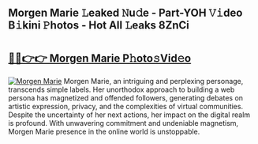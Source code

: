 ## Morgen Marie 𝙻eaked 𝙽u𝚍e - Part-YOH 𝚅𝚒deo B𝚒kini 𝙿hotos - Hot All 𝙻eaks 8ZnCi

# <h2><a href="http://ld2xucr.urlbe.top/?page=Morgen+Marie">🔗🔗👉👉 Morgen Marie P𝚑oto𝚜Vid𝚎o</a></h2>

[![Morgen Marie](https://i.imgur.com/eBuTRDB.gif)](http://ld2xucr.urlbe.top/?page=Morgen+Marie)
Morgen Marie, an intriguing and perplexing personage, transcends simple labels. Her unorthodox approach to building a web persona has magnetized and offended followers, generating debates on artistic expression, privacy, and the complexities of virtual communities. Despite the uncertainty of her next actions, her impact on the digital realm is profound. With unwavering commitment and undeniable magnetism, Morgen Marie presence in the online world is unstoppable.
